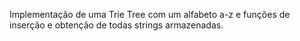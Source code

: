 Implementação de uma Trie Tree com um alfabeto a-z e funções de inserção e obtenção de todas strings armazenadas.
